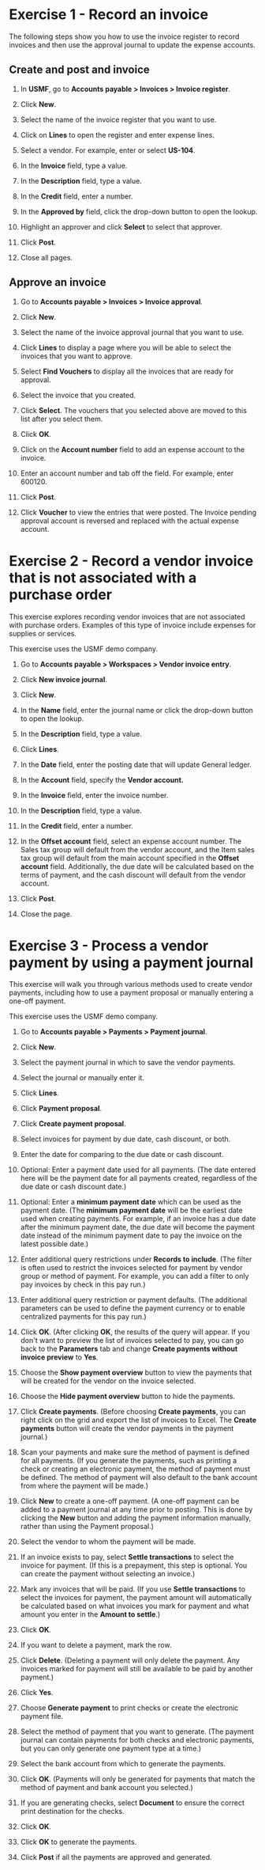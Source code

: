 Exercise 1 - Record an invoice
==============================

The following steps show you how to use the invoice register to record invoices
and then use the approval journal to update the expense accounts.

Create and post and invoice
---------------------------

1.  In **USMF**, go to **Accounts payable \> Invoices \> Invoice register**.

2.  Click **New**.

3.  Select the name of the invoice register that you want to use.

4.  Click on **Lines** to open the register and enter expense lines.

5.  Select a vendor. For example, enter or select **US-104**.

6.  In the **Invoice** field, type a value.

7.  In the **Description** field, type a value.

8.  In the **Credit** field, enter a number.

9.  In the **Approved by** field, click the drop-down button to open the lookup.

10. Highlight an approver and click **Select** to select that approver.

11. Click **Post**.

12. Close all pages.

Approve an invoice
------------------

1.  Go to **Accounts payable \> Invoices \> Invoice approval**.

2.  Click **New**.

3.  Select the name of the invoice approval journal that you want to use.

4.  Click **Lines** to display a page where you will be able to select the
    invoices that you want to approve.

5.  Select **Find Vouchers** to display all the invoices that are ready for
    approval.

6.  Select the invoice that you created.

7.  Click **Select**. The vouchers that you selected above are moved to this
    list after you select them.

8.  Click **OK**.

9.  Click on the **Account number** field to add an expense account to the
    invoice.

10. Enter an account number and tab off the field. For example, enter 600120.

11. Click **Post**.

12. Click **Voucher** to view the entries that were posted. The Invoice pending
    approval account is reversed and replaced with the actual expense account.

Exercise 2 - Record a vendor invoice that is not associated with a purchase order
=================================================================================

This exercise explores recording vendor invoices that are not associated with
purchase orders. Examples of this type of invoice include expenses for supplies
or services.

This exercise uses the USMF demo company.

1.  Go to **Accounts payable \> Workspaces \> Vendor invoice entry**.

2.  Click **New invoice journal**.

3.  Click **New**.

4.  In the **Name** field, enter the journal name or click the drop-down button
    to open the lookup.

5.  In the **Description** field, type a value.

6.  Click **Lines**.

7.  In the **Date** field, enter the posting date that will update General
    ledger.

8.  In the **Account** field, specify the **Vendor account.**

9.  In the **Invoice** field, enter the invoice number.

10. In the **Description** field, type a value.

11. In the **Credit** field, enter a number.

12. In the **Offset account** field, select an expense account number. The Sales
    tax group will default from the vendor account, and the Item sales tax group
    will default from the main account specified in the **Offset account**
    field. Additionally, the due date will be calculated based on the terms of
    payment, and the cash discount will default from the vendor account.

13. Click **Post**.

14. Close the page.

Exercise 3 - Process a vendor payment by using a payment journal
================================================================

This exercise will walk you through various methods used to create vendor
payments, including how to use a payment proposal or manually entering a one-off
payment.

This exercise uses the USMF demo company.

1.  Go to **Accounts payable \> Payments \> Payment journal**.

2.  Click **New**.

3.  Select the payment journal in which to save the vendor payments.

4.  Select the journal or manually enter it.

5.  Click **Lines**.

6.  Click **Payment proposal**.

7.  Click **Create payment proposal**.

8.  Select invoices for payment by due date, cash discount, or both.

9.  Enter the date for comparing to the due date or cash discount.

10. Optional: Enter a payment date used for all payments. (The date entered here
    will be the payment date for all payments created, regardless of the due
    date or cash discount date.)

11. Optional: Enter a **minimum payment date** which can be used as the payment
    date. (The **minimum payment date** will be the earliest date used when
    creating payments. For example, if an invoice has a due date after the
    minimum payment date, the due date will become the payment date instead of
    the minimum payment date to pay the invoice on the latest possible date.)

12. Enter additional query restrictions under **Records to include**. (The
    filter is often used to restrict the invoices selected for payment by vendor
    group or method of payment. For example, you can add a filter to only pay
    invoices by check in this pay run.)

13. Enter additional query restriction or payment defaults. (The additional
    parameters can be used to define the payment currency or to enable
    centralized payments for this pay run.)

14. Click **OK**. (After clicking **OK**, the results of the query will appear.
    If you don't want to preview the list of invoices selected to pay, you can
    go back to the **Parameters** tab and change **Create payments without
    invoice preview** to **Yes**.

15. Choose the **Show payment overview** button to view the payments that will
    be created for the vendor on the invoice selected.

16. Choose the **Hide payment overview** button to hide the payments.

17. Click **Create payments**. (Before choosing **Create payments**, you can
    right click on the grid and export the list of invoices to Excel. The
    **Create payments** button will create the vendor payments in the payment
    journal.)

18. Scan your payments and make sure the method of payment is defined for all
    payments. (If you generate the payments, such as printing a check or
    creating an electronic payment, the method of payment must be defined. The
    method of payment will also default to the bank account from where the
    payment will be made.)

19. Click **New** to create a one-off payment. (A one-off payment can be added
    to a payment journal at any time prior to posting. This is done by clicking
    the **New** button and adding the payment information manually, rather than
    using the Payment proposal.)

20. Select the vendor to whom the payment will be made.

21. If an invoice exists to pay, select **Settle transactions** to select the
    invoice for payment. (If this is a prepayment, this step is optional. You
    can create the payment without selecting an invoice.)

22. Mark any invoices that will be paid. (If you use **Settle transactions** to
    select the invoices for payment, the payment amount will automatically be
    calculated based on what invoices you mark for payment and what amount you
    enter in the **Amount to settle**.)

23. Click **OK**.

24. If you want to delete a payment, mark the row.

25. Click **Delete**. (Deleting a payment will only delete the payment. Any
    invoices marked for payment will still be available to be paid by another
    payment.)

26. Click **Yes**.

27. Choose **Generate payment** to print checks or create the electronic payment
    file.

28. Select the method of payment that you want to generate. (The payment journal
    can contain payments for both checks and electronic payments, but you can
    only generate one payment type at a time.)

29. Select the bank account from which to generate the payments.

30. Click **OK**. (Payments will only be generated for payments that match the
    method of payment and bank account you selected.)

31. If you are generating checks, select **Document** to ensure the correct
    print destination for the checks.

32. Click **OK**.

33. Click **OK** to generate the payments.

34. Click **Post** if all the payments are approved and generated.
